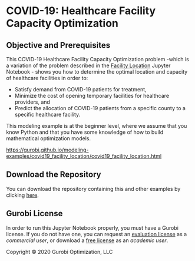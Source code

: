 # COVID-19: Healthcare Facility Capacity Optimization

## Objective and Prerequisites

This COVID-19 Healthcare Facility Capacity Optimization problem -which is a variation of the problem described in the 
[Facility Location](https://www.gurobi.com/resource/facility-location-problem/) Jupyter Notebook - shows you how to 
determine the optimal location and capacity of healthcare facilities in order to:

* Satisfy demand from COVID-19 patients for treatment,
* Minimize the cost of opening temporary facilities for healthcare providers, and
* Predict the allocation of COVID-19 patients from a specific county to a specific healthcare facility.

This modeling example is at the beginner level, where we assume that you know Python and that you have some knowledge of 
how to build mathematical optimization models.

https://gurobi.github.io/modeling-examples/covid19_facility_location/covid19_facility_location.html

## Download the Repository

You can download the repository containing this and other examples 
by clicking [here](https://github.com/Gurobi/modeling-examples/archive/master.zip). 

## Gurobi License

In order to run this Jupyter Notebook properly, you must have a Gurobi license. If you do not have one, you can request an 
[evaluation license](https://www.gurobi.com/downloads/request-an-evaluation-license/?utm_source=3PW&utm_medium=OT&utm_campaign=WW-MU-MUI-OR-O_LEA-PR_NO-Q3_FY20_WW_JPME_Covid19_HC_Facility_Location_COM_EVAL_GitHub&utm_term=Covid-19%20Healthcare%20Facility%20Location&utm_content=C_JPM) 
as a *commercial user*, or download a 
[free license](https://www.gurobi.com/academia/academic-program-and-licenses/?utm_source=3PW&utm_medium=OT&utm_campaign=WW-MU-EDU-OR-O_LEA-PR_NO-Q3_FY20_WW_JPME_Covid19_HC_Facility_Location_COM_EVAL_GitHub&utm_term=Covid-19%20Healthcare%20Facility%20Location&utm_content=C_JPM) as an *academic user*.

Copyright © 2020 Gurobi Optimization, LLC
